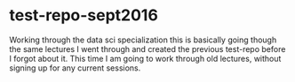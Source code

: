 # test-repo-sept2016
Working through the data sci specialization
this is basically going though the same lectures I went through and created the previous test-repo
before I forgot about it. This time I am going to work through old lectures, without signing up for any current 
sessions. 
